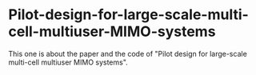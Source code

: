 # Pilot-design-for-large-scale-multi-cell-multiuser-MIMO-systems
This one is about the paper and the code of "Pilot design for large-scale multi-cell multiuser MIMO systems".
